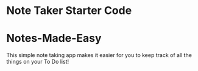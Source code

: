 # Note Taker Starter Code
# Notes-Made-Easy
This simple note taking app makes it easier for you to keep track of all the things on your To Do list!
